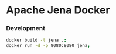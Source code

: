 # Apache Jena Docker

### Development
```bash
docker build -t jena .;
docker run -d -p 8080:8080 jena;
```
